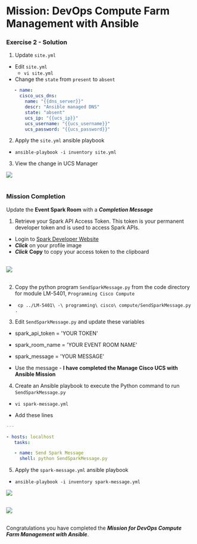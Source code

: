 # Mission: DevOps Compute Farm Management with Ansible

### Exercise 2 - Solution

1. Update `site.yml`

  - Edit `site.yml`
    - `vi site.yml`
  - Change the `state` from `present` to `absent`

  ```yaml
     - name:
       cisco_ucs_dns:
         name: "{{dns_server}}"
         descr: "Ansible managed DNS"
         state: "absent"
         ucs_ip: "{{ucs_ip}}"
         ucs_username: "{{ucs_username}}"
         ucs_password: "{{ucs_password}}"
  ```

2. Apply the `site.yml` ansible playbook

  - `ansible-playbook -i inventory site.yml`

3. View the change in UCS Manager

  ![](/posts/files/dne-dcip-intermediate-programming-cisco-compute-ucs-ansible-mission-v01/assets/images/image-05.jpg)<br/><br/>

  <!--![](assets/images/image-05.jpg)<br/><br/>-->

### Mission Completion

Update the **Event Spark Room** with a ***Completion Message***

1. Retrieve your Spark API Access Token. This token is your permanent developer token and is used to access Spark APIs.

  - Login to [Spark Developer Website](https://developer.webex.com/)
  - ***Click*** on your profile image
  - ***Click*** **Copy** to copy your access token to the clipboard<br/><br/>

  ![](/posts/files/dne-dcip-intermediate-programming-cisco-compute-ucs-ansible-mission-v01/assets/images/image-06.jpg)<br/><br/>

  <!--![](assets/images/image-06.jpg)<br/><br/>-->

2. Copy the python program `SendSparkMessage.py` from the code directory for module LM-5401, `Programming Cisco Compute`

  - ` cp ../LM-5401\ -\ programming\ cisco\ compute/SendSparkMessage.py .`

3. Edit `SendSparkMessage.py` and update these variables

  - spark_api_token = 'YOUR TOKEN'
  - spark_room_name = 'YOUR EVENT ROOM NAME'
  - spark_message = 'YOUR MESSAGE'

  - Use the message - **I have completed the Manage Cisco UCS with Ansible Mission**

4. Create an Ansible playbook to execute the Python command to run `SendSparkMessage.py`

  - `vi spark-message.yml`

  - Add these lines

  ```yaml
  ---

  - hosts: localhost
     tasks:

     - name: Send Spark Message
       shell: python SendSparkMessage.py
  ```

5. Apply the `spark-message.yml` ansible playbook

  - `ansible-playbook -i inventory spark-message.yml`

  ![](/posts/files/dne-dcip-intermediate-programming-cisco-compute-ucs-ansible-mission-v01/assets/images/image-07.jpg)<br/><br/>

  <!--![](assets/images/image-07.jpg)<br/><br/>-->

  ![](/posts/files/dne-dcip-intermediate-programming-cisco-compute-ucs-ansible-mission-v01/assets/images/image-08.jpg)<br/><br/>

  <!--![](assets/images/image-08.jpg)<br/><br/>-->

Congratulations you have completed the ***Mission for DevOps Compute Farm Management with Ansible***.
